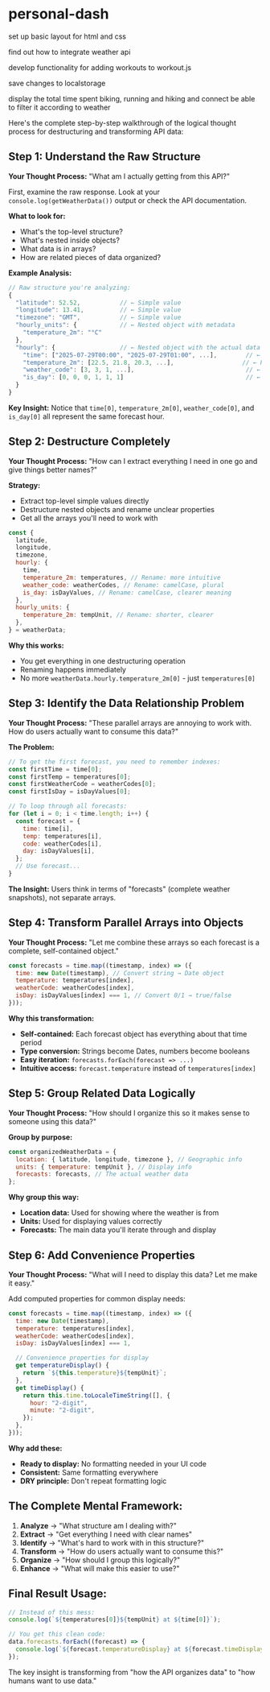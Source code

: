 # personal-dash

set up basic layout for html and css

find out how to integrate weather api

develop functionality for adding workouts to workout.js

save changes to localstorage

display the total time spent biking, running and hiking and connect be able to filter it according to weather

Here's the complete step-by-step walkthrough of the logical thought process for destructuring and transforming API data:

## Step 1: Understand the Raw Structure

**Your Thought Process:** "What am I actually getting from this API?"

First, examine the raw response. Look at your `console.log(getWeatherData())` output or check the API documentation.

**What to look for:**

- What's the top-level structure?
- What's nested inside objects?
- What data is in arrays?
- How are related pieces of data organized?

**Example Analysis:**

```javascript
// Raw structure you're analyzing:
{
  "latitude": 52.52,           // ← Simple value
  "longitude": 13.41,          // ← Simple value
  "timezone": "GMT",           // ← Simple value
  "hourly_units": {            // ← Nested object with metadata
    "temperature_2m": "°C"
  },
  "hourly": {                  // ← Nested object with the actual data
    "time": ["2025-07-29T00:00", "2025-07-29T01:00", ...],        // ← Array
    "temperature_2m": [22.5, 21.8, 20.3, ...],                   // ← Parallel array
    "weather_code": [3, 3, 1, ...],                               // ← Parallel array
    "is_day": [0, 0, 0, 1, 1, 1]                                  // ← Parallel array
  }
}
```

**Key Insight:** Notice that `time[0]`, `temperature_2m[0]`, `weather_code[0]`, and `is_day[0]` all represent the same forecast hour.

## Step 2: Destructure Completely

**Your Thought Process:** "How can I extract everything I need in one go and give things better names?"

**Strategy:**

- Extract top-level simple values directly
- Destructure nested objects and rename unclear properties
- Get all the arrays you'll need to work with

```javascript
const {
  latitude,
  longitude,
  timezone,
  hourly: {
    time,
    temperature_2m: temperatures, // Rename: more intuitive
    weather_code: weatherCodes, // Rename: camelCase, plural
    is_day: isDayValues, // Rename: camelCase, clearer meaning
  },
  hourly_units: {
    temperature_2m: tempUnit, // Rename: shorter, clearer
  },
} = weatherData;
```

**Why this works:**

- You get everything in one destructuring operation
- Renaming happens immediately
- No more `weatherData.hourly.temperature_2m[0]` - just `temperatures[0]`

## Step 3: Identify the Data Relationship Problem

**Your Thought Process:** "These parallel arrays are annoying to work with. How do users actually want to consume this data?"

**The Problem:**

```javascript
// To get the first forecast, you need to remember indexes:
const firstTime = time[0];
const firstTemp = temperatures[0];
const firstWeatherCode = weatherCodes[0];
const firstIsDay = isDayValues[0];

// To loop through all forecasts:
for (let i = 0; i < time.length; i++) {
  const forecast = {
    time: time[i],
    temp: temperatures[i],
    code: weatherCodes[i],
    day: isDayValues[i],
  };
  // Use forecast...
}
```

**The Insight:** Users think in terms of "forecasts" (complete weather snapshots), not separate arrays.

## Step 4: Transform Parallel Arrays into Objects

**Your Thought Process:** "Let me combine these arrays so each forecast is a complete, self-contained object."

```javascript
const forecasts = time.map((timestamp, index) => ({
  time: new Date(timestamp), // Convert string → Date object
  temperature: temperatures[index],
  weatherCode: weatherCodes[index],
  isDay: isDayValues[index] === 1, // Convert 0/1 → true/false
}));
```

**Why this transformation:**

- **Self-contained:** Each forecast object has everything about that time period
- **Type conversion:** Strings become Dates, numbers become booleans
- **Easy iteration:** `forecasts.forEach(forecast => ...)`
- **Intuitive access:** `forecast.temperature` instead of `temperatures[index]`

## Step 5: Group Related Data Logically

**Your Thought Process:** "How should I organize this so it makes sense to someone using this data?"

**Group by purpose:**

```javascript
const organizedWeatherData = {
  location: { latitude, longitude, timezone }, // Geographic info
  units: { temperature: tempUnit }, // Display info
  forecasts: forecasts, // The actual weather data
};
```

**Why group this way:**

- **Location data:** Used for showing where the weather is from
- **Units:** Used for displaying values correctly
- **Forecasts:** The main data you'll iterate through and display

## Step 6: Add Convenience Properties

**Your Thought Process:** "What will I need to display this data? Let me make it easy."

Add computed properties for common display needs:

```javascript
const forecasts = time.map((timestamp, index) => ({
  time: new Date(timestamp),
  temperature: temperatures[index],
  weatherCode: weatherCodes[index],
  isDay: isDayValues[index] === 1,

  // Convenience properties for display
  get temperatureDisplay() {
    return `${this.temperature}${tempUnit}`;
  },
  get timeDisplay() {
    return this.time.toLocaleTimeString([], {
      hour: "2-digit",
      minute: "2-digit",
    });
  },
}));
```

**Why add these:**

- **Ready to display:** No formatting needed in your UI code
- **Consistent:** Same formatting everywhere
- **DRY principle:** Don't repeat formatting logic

## The Complete Mental Framework:

1. **Analyze** → "What structure am I dealing with?"
2. **Extract** → "Get everything I need with clear names"
3. **Identify** → "What's hard to work with in this structure?"
4. **Transform** → "How do users actually want to consume this?"
5. **Organize** → "How should I group this logically?"
6. **Enhance** → "What will make this easier to use?"

## Final Result Usage:

```javascript
// Instead of this mess:
console.log(`${temperatures[0]}${tempUnit} at ${time[0]}`);

// You get this clean code:
data.forecasts.forEach((forecast) => {
  console.log(`${forecast.temperatureDisplay} at ${forecast.timeDisplay}`);
});
```

The key insight is transforming from "how the API organizes data" to "how humans want to use data."
